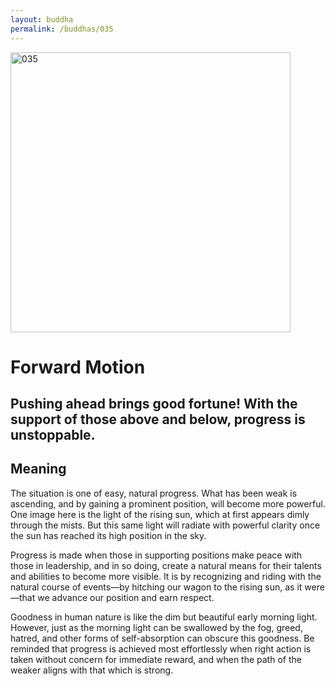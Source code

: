 ```yaml
---
layout: buddha
permalink: /buddhas/035
---
```


<div class="uk-text-center">
<img src="{{"/assets/img/buddhas/buddha-035.jpg" | relative_url}}" alt="035"  width="448" height="448"></div>

# Forward Motion

## Pushing ahead brings good fortune! With the support of those above and below, progress is unstoppable.

## Meaning

The situation is one of easy, natural progress. What has been weak is ascending, and by gaining a prominent position, will become more powerful. One image here is the light of the rising sun, which at first appears dimly through the mists. But this same light will radiate with powerful clarity once the sun has reached its high position in the sky.

Progress is made when those in supporting positions make peace with those in leadership, and in so doing, create a natural means for their talents and abilities to become more visible. It is by recognizing and riding with the natural course of events—by hitching our wagon to the rising sun, as it were—that we advance our position and earn respect.

Goodness in human nature is like the dim but beautiful early morning light. However, just as the morning light can be swallowed by the fog, greed, hatred, and other forms of self-absorption can obscure this goodness. Be reminded that progress is achieved most effortlessly when right action is taken without concern for immediate reward, and when the path of the weaker aligns with that which is strong.
